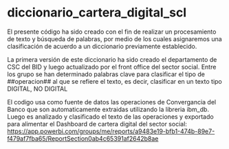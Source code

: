 # diccionario_cartera_digital_scl

El presente código ha sido creado con el fin de realizar un procesamiento de texto y búsqueda de palabras, por medio de los cuales asignaremos una clasificación de acuerdo a un diccionario previamente establecido.
 
La primera versión de este diccionario ha sido creado el departamento de CSC del BID y luego actualizado por el front office del sector social. Entre los grupo se han determinado palabras clave para clasificar el tipo de ##operacion## al que se refiere el texto, es decir, clasificar en un texto tipo DIGITAL, NO DIGITAL
 
El codigo usa como fuente de datos las operaciones de Convergancia del Banco que son automaticamente extraidas utilizando la libreria ibm_db. Luego es analizado y clasificado el texto de las operaciones y exportado para alimentar el Dashboard de cartera digital del sector social: https://app.powerbi.com/groups/me/reports/a9483e19-bfb1-474b-89e7-f479af7fba65/ReportSection0ab4c65391af2642b8ae
